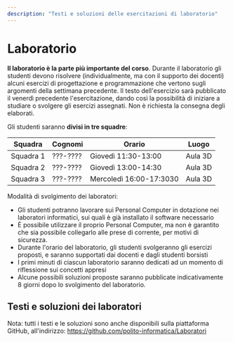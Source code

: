```yaml
---
description: "Testi e soluzioni delle esercitazioni di laboratorio"
---
```



# Laboratorio

**Il laboratorio è la parte più importante del corso**. Durante il laboratorio gli studenti devono risolvere (individualmente, ma con il supporto dei docenti) alcuni esercizi di progettazione e programmazione che vertono sugli argomenti della settimana precedente. Il testo dell'esercizio sarà pubblicato il venerdì precedente l'esercitazione, dando così la possibilità di iniziare a studiare o svolgere gli esercizi assegnati. Non è richiesta la consegna degli elaborati.

Gli studenti saranno **divisi in tre squadre**:

| Squadra   | Cognomi   | Orario      | Luogo |
|-----------|-----------|-------------|-------|
| Squadra 1 |  ???-???? | Giovedì 11:30-13:00     | Aula 3D |
| Squadra 2 |  ???-???? | Giovedì 13:00-14:30     | Aula 3D |
| Squadra 3 |  ???-???? | Mercoledì 16:00-17:3030 | Aula 3D |

Modalità di svolgimento dei laboratori:


- Gli studenti potranno lavorare sui Personal Computer in dotazione nei laboratori informatici, sui quali è già installato il software necessario
- È possibile utilizzare il proprio Personal Computer, ma non è garantito che sia possibile collegarlo alle prese di corrente, per motivi di sicurezza.
- Durante l'orario del laboratorio, gli studenti svolgeranno gli esercizi proposti, e saranno supportati dai docenti e dagli studenti borsisti
- I primi minuti di ciascun laboratorio saranno dedicati ad un momento di riflessione sui concetti appresi
- Alcune possibili soluzioni proposte saranno pubblicate indicativamente 8 giorni dopo lo svolgimento del laboratorio.


## Testi e soluzioni dei laboratori

Nota: tutti i testi e le soluzioni sono anche disponibili sulla piattaforma GitHub, all'indirizzo: https://github.com/polito-informatica/Laboratori

